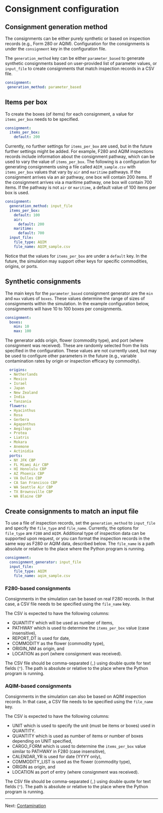 # Consignment configuration

## Consignment generation method
The consignments can be either purely synthetic or based on inspection records
 (e.g., Form 280 or AQIM). Configuration for the consignments is under the
 `consignment` key in the configuration file.

 The `generation_method` key can be either `parameter_based` to generate
 synthetic consignments based on user-provided list of parameter values, or
 `input_file` to create consignments that match inspection records in a CSV
 file.

 ```yaml
consignment:
  generation_method: parameter_based
```

## Items per box

To create the boxes (of items) for each consignment, a value for `items_per_box`
needs to be specified. 

```yaml
consignment:
  items_per_box:
    default: 200
```

Currently, no further settings for `items_per_box` are used, but in the future
further settings might be added. For example, F280 and AQIM inspections records
include information about the consignment pathway, which can be used to vary the
value of `items_per_box`. The following is a configuration for generating
consignments using a file called `AQIM_sample.csv` with `items_per_box` values
that vary by `air` and `maritime` pathways. If the consignment arrives via an
air pathway, one box will contain 200 items. If the consignment arrives via a
maritime pathway, one box will contain 700 items. If the pathway is not `air` or
`maritime`, a default value of 100 items per box is used.

```yaml
consignment:
  generation_method: input_file
  items_per_box:
    default: 100
    air:
      default: 200
    maritime:
      default: 700
  input_file:
    file_type: AQIM
    file_name: AQIM_sample.csv
```

Notice that the values for `items_per_box` are under a `default` key. In the
future, the simulation may support other keys for specific commodities, origins,
or ports.

## Synthetic consignments

The main keys for the `parameter_based` consignment generator are the `min` and
`max` values of `boxes`. These values determine the range of sizes of
consignments within the simulation. In the example configuration below,
consignments will have 10 to 100 boxes per consignments.

```yaml
consignment:
  boxes:
    min: 10
    max: 100
```

The generator adds origin, flower (commodity type), and port (where consignment
was received). These are randomly selected from the lists specified in the
configuration. These values are not currently used, but may be used to configure
other parameters in the future (e.g., variable contamination rates by origin or
inspection efficacy by commodity).

```yaml
  origins:
  - Netherlands
  - Mexico
  - Israel
  - Japan
  - New Zealand
  - India
  - Tanzania
  flowers:
  - Hyacinthus
  - Rosa
  - Gerbera
  - Agapanthus
  - Aegilops
  - Protea
  - Liatris
  - Mokara
  - Anemone
  - Actinidia
  ports:
  - NY JFK CBP
  - FL Miami Air CBP
  - HI Honolulu CBP
  - AZ Phoenix CBP
  - VA Dulles CBP
  - CA San Francisco CBP
  - WA Seattle Air CBP
  - TX Brownsville CBP
  - WA Blaine CBP
```

## Create consignments to match an input file

To use a file of inspection records, set the `generation_method` to `input_file`
and specify the `file_type` and `file_name`. Currently, the options for
`file_type` are `F280` and `AQIM`. Additional type of inspection data can be
supported upon request, or you can format the inspection records in the same way
as F280 or AQIM data, described below. The `file_name` is a path absolute or relative to the place where the Python program is running.

```yaml
consignment:
  consignment_generator: input_file
  input_file:
    file_type: AQIM
    file_name: aqim_sample.csv
```

### F280-based consignments

Consignments in the simulation can be based on real F280 records. In that case,
a CSV file needs to be specified using the `file_name` key.

The CSV is expected to have the following columns:
 * QUANTITY which will be used as number of items,
 * PATHWAY which is used to determine the `items_per_box` value (case
   insensitive),
 * REPORT_DT is used for date,
 * COMMODITY as the flower (commodity type),
 * ORIGIN_NM as origin, and
 * LOCATION as port (where consignment was received).

The CSV file should be comma-separated (`,`) using double quote for text fields
(`"`). The path is absolute or relative to the place where the Python program is
running.


### AQIM-based consignments

Consignments in the simulation can also be based on AQIM inspection records. In
that case, a CSV file needs to be specified using the `file_name` key.

The CSV is expected to have the following columns:
 * UNIT which is used to specify the unit (must be items or boxes) used in
   QUANTITY.
 * QUANTITY which is used as number of items or number of boxes depending on
   UNIT specified,
 * CARGO_FORM which is used to determine the `items_per_box` value similar to
   PATHWAY in F280 (case insensitive),
 * CALENDAR_YR is used for date (YYYY only),
 * COMMODITY_LIST is used as the flower (commodity type),
 * ORIGIN as origin, and
 * LOCATION as port of entry (where consignment was received).

The CSV file should be comma-separated (`,`) using double quote for text fields
(`"`). The path is absolute or relative to the place where the Python program is
running.

---

Next: [Contamination](contamination.md)
